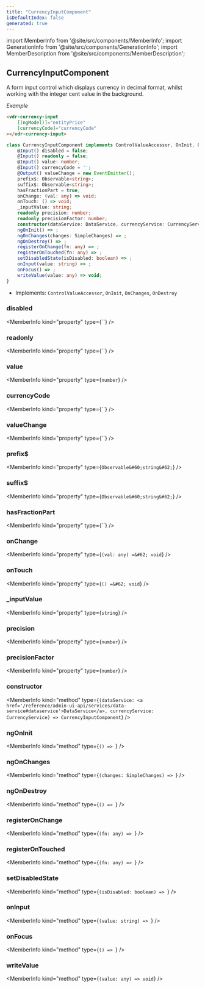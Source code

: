 ```yaml
---
title: "CurrencyInputComponent"
isDefaultIndex: false
generated: true
---
```

<!-- This file was generated from the Vendure source. Do not modify. Instead, re-run the "docs:build" script -->
import MemberInfo from '@site/src/components/MemberInfo';
import GenerationInfo from '@site/src/components/GenerationInfo';
import MemberDescription from '@site/src/components/MemberDescription';


## CurrencyInputComponent

<GenerationInfo sourceFile="packages/admin-ui/src/lib/core/src/shared/components/currency-input/currency-input.component.ts" sourceLine="33" packageName="@bb-vendure/admin-ui" />

A form input control which displays currency in decimal format, whilst working
with the integer cent value in the background.

*Example*

```HTML
<vdr-currency-input
    [(ngModel)]="entityPrice"
    [currencyCode]="currencyCode"
></vdr-currency-input>
```

```ts title="Signature"
class CurrencyInputComponent implements ControlValueAccessor, OnInit, OnChanges, OnDestroy {
    @Input() disabled = false;
    @Input() readonly = false;
    @Input() value: number;
    @Input() currencyCode = '';
    @Output() valueChange = new EventEmitter();
    prefix$: Observable<string>;
    suffix$: Observable<string>;
    hasFractionPart = true;
    onChange: (val: any) => void;
    onTouch: () => void;
    _inputValue: string;
    readonly precision: number;
    readonly precisionFactor: number;
    constructor(dataService: DataService, currencyService: CurrencyService)
    ngOnInit() => ;
    ngOnChanges(changes: SimpleChanges) => ;
    ngOnDestroy() => ;
    registerOnChange(fn: any) => ;
    registerOnTouched(fn: any) => ;
    setDisabledState(isDisabled: boolean) => ;
    onInput(value: string) => ;
    onFocus() => ;
    writeValue(value: any) => void;
}
```
* Implements: <code>ControlValueAccessor</code>, <code>OnInit</code>, <code>OnChanges</code>, <code>OnDestroy</code>



<div className="members-wrapper">

### disabled

<MemberInfo kind="property" type={``}   />


### readonly

<MemberInfo kind="property" type={``}   />


### value

<MemberInfo kind="property" type={`number`}   />


### currencyCode

<MemberInfo kind="property" type={``}   />


### valueChange

<MemberInfo kind="property" type={``}   />


### prefix$

<MemberInfo kind="property" type={`Observable&#60;string&#62;`}   />


### suffix$

<MemberInfo kind="property" type={`Observable&#60;string&#62;`}   />


### hasFractionPart

<MemberInfo kind="property" type={``}   />


### onChange

<MemberInfo kind="property" type={`(val: any) =&#62; void`}   />


### onTouch

<MemberInfo kind="property" type={`() =&#62; void`}   />


### _inputValue

<MemberInfo kind="property" type={`string`}   />


### precision

<MemberInfo kind="property" type={`number`}   />


### precisionFactor

<MemberInfo kind="property" type={`number`}   />


### constructor

<MemberInfo kind="method" type={`(dataService: <a href='/reference/admin-ui-api/services/data-service#dataservice'>DataService</a>, currencyService: CurrencyService) => CurrencyInputComponent`}   />


### ngOnInit

<MemberInfo kind="method" type={`() => `}   />


### ngOnChanges

<MemberInfo kind="method" type={`(changes: SimpleChanges) => `}   />


### ngOnDestroy

<MemberInfo kind="method" type={`() => `}   />


### registerOnChange

<MemberInfo kind="method" type={`(fn: any) => `}   />


### registerOnTouched

<MemberInfo kind="method" type={`(fn: any) => `}   />


### setDisabledState

<MemberInfo kind="method" type={`(isDisabled: boolean) => `}   />


### onInput

<MemberInfo kind="method" type={`(value: string) => `}   />


### onFocus

<MemberInfo kind="method" type={`() => `}   />


### writeValue

<MemberInfo kind="method" type={`(value: any) => void`}   />




</div>
